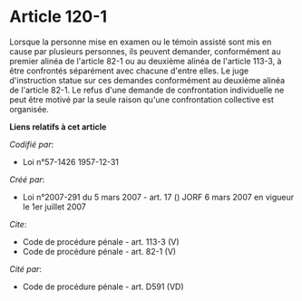 # Article 120-1

Lorsque la personne mise en examen ou le témoin assisté sont mis en cause par plusieurs personnes, ils peuvent demander,
conformément au premier alinéa de l'article 82-1 ou au deuxième alinéa de l'article 113-3, à être confrontés séparément avec
chacune d'entre elles. Le juge d'instruction statue sur ces demandes conformément au deuxième alinéa de l'article 82-1. Le
refus d'une demande de confrontation individuelle ne peut être motivé par la seule raison qu'une confrontation collective est
organisée.

**Liens relatifs à cet article**

_Codifié par_:

  - Loi n°57-1426 1957-12-31

_Créé par_:

  - Loi n°2007-291 du 5 mars 2007 - art. 17 () JORF 6 mars 2007 en vigueur le 1er juillet 2007

_Cite_:

  - Code de procédure pénale - art. 113-3 (V)
  - Code de procédure pénale - art. 82-1 (V)

_Cité par_:

  - Code de procédure pénale - art. D591 (VD)
